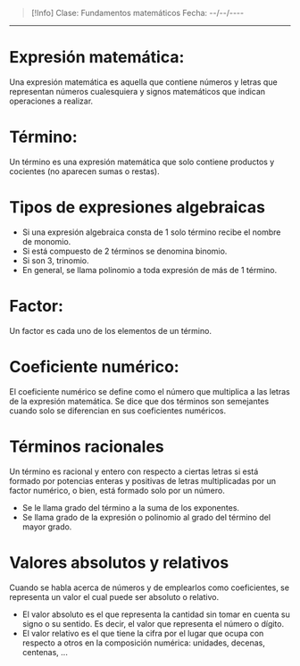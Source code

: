 >[!Info]
>Clase: Fundamentos matemáticos
>Fecha: --/--/----

---

# Expresión matemática: 
Una expresión matemática es aquella que contiene números y letras que representan números cualesquiera y signos matemáticos que indican operaciones a realizar.
# Término: 
Un término es una expresión matemática que solo contiene productos y cocientes (no aparecen sumas o restas).
# Tipos de expresiones algebraicas
- Si una expresión algebraica consta de 1 solo término recibe el nombre de monomio.
- Si está compuesto de 2 términos se denomina binomio.
- Si son 3, trinomio.
- En general, se llama polinomio a toda expresión de más de 1 término.
# Factor:
Un factor es cada uno de los elementos de un término.
# Coeficiente numérico:
El coeficiente numérico se define como el número que multiplica a las letras de la expresión matemática.
Se dice que dos términos son semejantes cuando solo se diferencian en sus coeficientes numéricos.
# Términos racionales
Un término es racional y entero con respecto a ciertas letras si está formado por potencias enteras y positivas de letras multiplicadas por un factor numérico, o bien, está formado solo por un número.
- Se le llama grado del término a la suma de los exponentes.
- Se llama grado de la expresión o polinomio al grado del término del mayor grado.
# Valores absolutos y relativos
Cuando se habla acerca de números y de emplearlos como coeficientes, se representa un valor el cual puede ser absoluto o relativo.
- El valor absoluto es el que representa la cantidad sin tomar en cuenta su signo o su sentido. Es decir, el valor que representa el número o dígito.
- El valor relativo es el que tiene la cifra por el lugar que ocupa con respecto a otros en la composición numérica: unidades, decenas, centenas, ...